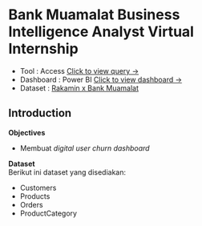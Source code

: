 # Bank Muamalat Business Intelligence Analyst Virtual Internship
  * Tool      : Access [Click to view query →](https://github.com/sabirinID/Bank-Muamalat-Business-Intelligence/blob/main/Files/TransactionQuery.txt) <br>
  * Dashboard : Power BI [Click to view dashboard →](https://github.com/sabirinID/Bank-Muamalat-Business-Intelligence/blob/main/Files/DigitalUserChurnDashboard.pbix) <br>
  * Dataset   : [Rakamin x Bank Muamalat](https://www.rakamin.com/virtual-internship-experience/vix-muamalat-bi-analyst)

## **Introduction**

**Objectives**
- Membuat _digital user churn dashboard_

**Dataset** <br>
Berikut ini dataset yang disediakan:
- Customers
- Products
- Orders
- ProductCategory
